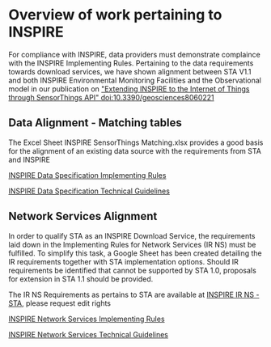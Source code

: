 # Overview of work pertaining to INSPIRE

For compliance with INSPIRE, data providers must demonstrate complaince with the INSPIRE Implementing Rules. 
Pertaining to the data requirements towards download services, we have shown alignment between STA V1.1 and 
both INSPIRE Environmental Monitoring Facilities and the Observational model in our publication on ["Extending INSPIRE to the Internet of Things through
SensorThings API" doi:10.3390/geosciences8060221](https://www.mdpi.com/2076-3263/8/6/221)

## Data Alignment - Matching tables

The Excel Sheet INSPIRE SensorThings Matching.xlsx provides a good basis for the alignment of an existing data source with the requirements from STA and INSPIRE

[INSPIRE Data Specification Implementing Rules](https://inspire.ec.europa.eu/Legislation/Data-Specifications/2892)

[INSPIRE Data Specification Technical Guidelines](https://inspire.ec.europa.eu/Technical-Guidelines/Data-Specifications/2892)

## Network Services Alignment

In order to qualify STA as an INSPIRE Download Service, the requirements laid down in the Implementing Rules for Network Services (IR NS) must be fulfilled. To simplify this task, a Google Sheet has been created detailing the IR requirements together with STA implementation options. Should IR requirements be identified that cannot be supported by STA 1.0, proposals for extension in STA 1.1 should be provided.

The IR NS Requirements as pertains to STA are available at [INSPIRE IR NS - STA](https://docs.google.com/spreadsheets/d/1zX4znRUhsSeZhNMKMLsg3kFbec7hdhrOwujaFHkwl78/edit#gid=0), please request edit rights

[INSPIRE Network Services Implementing Rules](https://inspire.ec.europa.eu/Legislation/Network-Services/41)

[INSPIRE Network Services Technical Guidelines](https://inspire.ec.europa.eu/Technical-Guidelines2/Network-Services/41)


